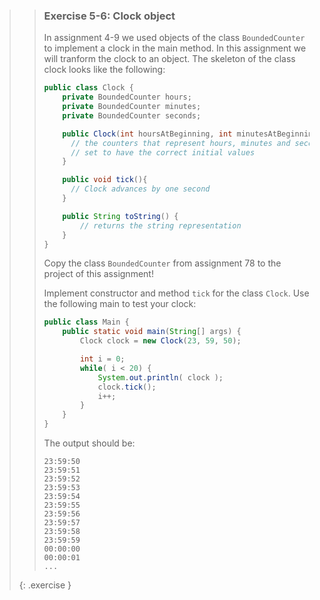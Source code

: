 >> ### Exercise 5-6: Clock object
>>
>> In assignment 4-9 we used objects of the class `BoundedCounter` to implement a clock in the main method. In this assignment we will tranform the clock to an object. The skeleton of the class clock looks like the following:
>>
>>```java
>> public class Clock {
>>     private BoundedCounter hours;
>>     private BoundedCounter minutes;
>>     private BoundedCounter seconds;
>>
>>     public Clock(int hoursAtBeginning, int minutesAtBeginning, int secondsAtBeginning) {
>>       // the counters that represent hours, minutes and seconds are created and
>>       // set to have the correct initial values
>>     }
>>
>>     public void tick(){
>>       // Clock advances by one second
>>     }
>>
>>     public String toString() {
>>         // returns the string representation
>>     }
>> }
>>```
>>
>> Copy the class `BoundedCounter` from assignment 78 to the project of this assignment!
>>
>> Implement constructor and method `tick` for the class `Clock`. Use the following main to test your clock:
>>
>>```java
>> public class Main {
>>     public static void main(String[] args) {
>>         Clock clock = new Clock(23, 59, 50);
>>
>>         int i = 0;
>>         while( i < 20) {
>>             System.out.println( clock );
>>             clock.tick();
>>             i++;
>>         }
>>     }
>> }
>>```
>>
>> The output should be:
>>
>>```output
>> 23:59:50
>> 23:59:51
>> 23:59:52
>> 23:59:53
>> 23:59:54
>> 23:59:55
>> 23:59:56
>> 23:59:57
>> 23:59:58
>> 23:59:59
>> 00:00:00
>> 00:00:01
>> ...
>>```
>>
>{: .exercise }